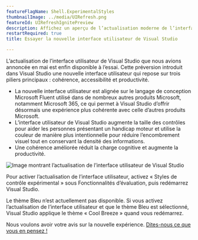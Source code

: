 ```yaml
---
featureFlagName: Shell.ExperimentalStyles
thumbnailImage: ../media/UIRefresh.png
featureId: UIRefreshIgnitePreview
description: Affichez un aperçu de l’actualisation moderne de l’interface utilisateur de Visual Studio.
restartRequired: true
title: Essayer la nouvelle interface utilisateur de Visual Studio

---
```


L’actualisation de l’interface utilisateur de Visual Studio que nous avions annoncée en mai est enfin disponible à l’essai. Cette préversion introduit dans Visual Studio une nouvelle interface utilisateur qui repose sur trois piliers principaux : cohérence, accessibilité et productivité.
- La nouvelle interface utilisateur est alignée sur le langage de conception Microsoft Fluent utilisé dans de nombreux autres produits Microsoft, notamment Microsoft 365, ce qui permet à Visual Studio d’offrir désormais une expérience plus cohérente avec celle d’autres produits Microsoft.
- L’interface utilisateur de Visual Studio augmente la taille des contrôles pour aider les personnes présentant un handicap moteur et utilise la couleur de manière plus intentionnelle pour réduire l’encombrement visuel tout en conservant la densité des informations.
- Une cohérence améliorée réduit la charge cognitive et augmente la productivité.
 
![Image montrant l’actualisation de l’interface utilisateur de Visual Studio](../media/UIRefresh.png)
 
Pour activer l’actualisation de l’interface utilisateur, activez « Styles de contrôle expérimental » sous Fonctionnalités d’évaluation, puis redémarrez Visual Studio.
 
Le thème Bleu n’est actuellement pas disponible. Si vous activez l’actualisation de l’interface utilisateur et que le thème Bleu est sélectionné, Visual Studio applique le thème « Cool Breeze » quand vous redémarrez.
 
Nous voulons avoir votre avis sur la nouvelle expérience. [Dites-nous ce que vous en pensez !](https://aka.ms/uirefresh179devcomm)
